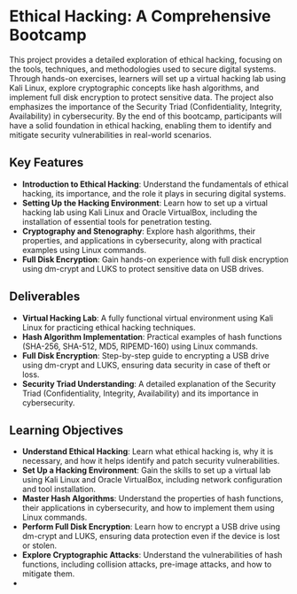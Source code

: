 # Ethical Hacking: A Comprehensive Bootcamp

This project provides a detailed exploration of ethical hacking, focusing on the tools, techniques, and methodologies used to secure digital systems. Through hands-on exercises, learners will set up a virtual hacking lab using Kali Linux, explore cryptographic concepts like hash algorithms, and implement full disk encryption to protect sensitive data. The project also emphasizes the importance of the Security Triad (Confidentiality, Integrity, Availability) in cybersecurity. By the end of this bootcamp, participants will have a solid foundation in ethical hacking, enabling them to identify and mitigate security vulnerabilities in real-world scenarios.

## Key Features
- **Introduction to Ethical Hacking**: Understand the fundamentals of ethical hacking, its importance, and the role it plays in securing digital systems.
- **Setting Up the Hacking Environment**: Learn how to set up a virtual hacking lab using Kali Linux and Oracle VirtualBox, including the installation of essential tools for penetration testing.
- **Cryptography and Stenography**: Explore hash algorithms, their properties, and applications in cybersecurity, along with practical examples using Linux commands.
- **Full Disk Encryption**: Gain hands-on experience with full disk encryption using dm-crypt and LUKS to protect sensitive data on USB drives.

## Deliverables
- **Virtual Hacking Lab**: A fully functional virtual environment using Kali Linux for practicing ethical hacking techniques.
- **Hash Algorithm Implementation**: Practical examples of hash functions (SHA-256, SHA-512, MD5, RIPEMD-160) using Linux commands.
- **Full Disk Encryption**: Step-by-step guide to encrypting a USB drive using dm-crypt and LUKS, ensuring data security in case of theft or loss.
- **Security Triad Understanding**: A detailed explanation of the Security Triad (Confidentiality, Integrity, Availability) and its importance in cybersecurity.

## Learning Objectives
- **Understand Ethical Hacking**: Learn what ethical hacking is, why it is necessary, and how it helps identify and patch security vulnerabilities.
- **Set Up a Hacking Environment**: Gain the skills to set up a virtual lab using Kali Linux and Oracle VirtualBox, including network configuration and tool installation.
- **Master Hash Algorithms**: Understand the properties of hash functions, their applications in cybersecurity, and how to implement them using Linux commands.
- **Perform Full Disk Encryption**: Learn how to encrypt a USB drive using dm-crypt and LUKS, ensuring data protection even if the device is lost or stolen.
- **Explore Cryptographic Attacks**: Understand the vulnerabilities of hash functions, including collision attacks, pre-image attacks, and how to mitigate them.
- 
